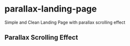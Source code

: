 # parallax-landing-page
Simple and Clean Landing Page with parallax scrolling effect

## Parallax Scrolling Effect

